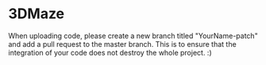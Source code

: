 # 3DMaze
When uploading code, please create a new branch titled "YourName-patch" and add a pull request to the master branch. This is to ensure that the integration of your code does not destroy the whole project. :)
